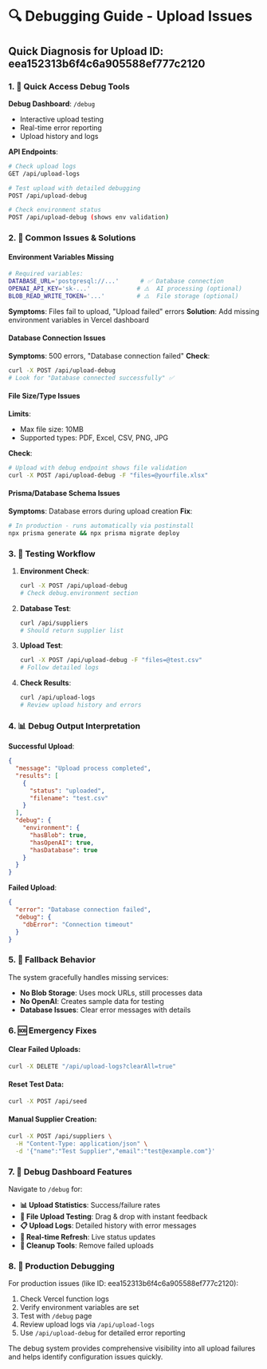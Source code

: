 # 🔍 Debugging Guide - Upload Issues

## Quick Diagnosis for Upload ID: eea152313b6f4c6a905588ef777c2120

### 1. 🚀 Quick Access Debug Tools

**Debug Dashboard**: `/debug`
- Interactive upload testing
- Real-time error reporting
- Upload history and logs

**API Endpoints**:
```bash
# Check upload logs
GET /api/upload-logs

# Test upload with detailed debugging
POST /api/upload-debug

# Check environment status
POST /api/upload-debug (shows env validation)
```

### 2. 🔧 Common Issues & Solutions

#### **Environment Variables Missing**
```bash
# Required variables:
DATABASE_URL='postgresql://...'      # ✅ Database connection
OPENAI_API_KEY='sk-...'             # ⚠️  AI processing (optional)
BLOB_READ_WRITE_TOKEN='...'         # ⚠️  File storage (optional)
```

**Symptoms**: Files fail to upload, "Upload failed" errors
**Solution**: Add missing environment variables in Vercel dashboard

#### **Database Connection Issues**
**Symptoms**: 500 errors, "Database connection failed"
**Check**: 
```bash
curl -X POST /api/upload-debug
# Look for "Database connected successfully" ✅
```

#### **File Size/Type Issues**
**Limits**: 
- Max file size: 10MB
- Supported types: PDF, Excel, CSV, PNG, JPG

**Check**:
```bash
# Upload with debug endpoint shows file validation
curl -X POST /api/upload-debug -F "files=@yourfile.xlsx"
```

#### **Prisma/Database Schema Issues**
**Symptoms**: Database errors during upload creation
**Fix**:
```bash
# In production - runs automatically via postinstall
npx prisma generate && npx prisma migrate deploy
```

### 3. 🧪 Testing Workflow

1. **Environment Check**:
   ```bash
   curl -X POST /api/upload-debug
   # Check debug.environment section
   ```

2. **Database Test**:
   ```bash
   curl /api/suppliers
   # Should return supplier list
   ```

3. **Upload Test**:
   ```bash
   curl -X POST /api/upload-debug -F "files=@test.csv"
   # Follow detailed logs
   ```

4. **Check Results**:
   ```bash
   curl /api/upload-logs
   # Review upload history and errors
   ```

### 4. 📊 Debug Output Interpretation

**Successful Upload**:
```json
{
  "message": "Upload process completed",
  "results": [
    {
      "status": "uploaded",
      "filename": "test.csv"
    }
  ],
  "debug": {
    "environment": {
      "hasBlob": true,
      "hasOpenAI": true,
      "hasDatabase": true
    }
  }
}
```

**Failed Upload**:
```json
{
  "error": "Database connection failed",
  "debug": {
    "dbError": "Connection timeout"
  }
}
```

### 5. 🔄 Fallback Behavior

The system gracefully handles missing services:

- **No Blob Storage**: Uses mock URLs, still processes data
- **No OpenAI**: Creates sample data for testing
- **Database Issues**: Clear error messages with details

### 6. 🆘 Emergency Fixes

#### Clear Failed Uploads:
```bash
curl -X DELETE "/api/upload-logs?clearAll=true"
```

#### Reset Test Data:
```bash
curl -X POST /api/seed
```

#### Manual Supplier Creation:
```bash
curl -X POST /api/suppliers \
  -H "Content-Type: application/json" \
  -d '{"name":"Test Supplier","email":"test@example.com"}'
```

### 7. 📱 Debug Dashboard Features

Navigate to `/debug` for:

- **📊 Upload Statistics**: Success/failure rates
- **🧪 File Upload Testing**: Drag & drop with instant feedback  
- **📋 Upload Logs**: Detailed history with error messages
- **🔄 Real-time Refresh**: Live status updates
- **🧹 Cleanup Tools**: Remove failed uploads

### 8. 🚨 Production Debugging

For production issues (like ID: eea152313b6f4c6a905588ef777c2120):

1. Check Vercel function logs
2. Verify environment variables are set
3. Test with `/debug` page
4. Review upload logs via `/api/upload-logs`
5. Use `/api/upload-debug` for detailed error reporting

The debug system provides comprehensive visibility into all upload failures and helps identify configuration issues quickly.